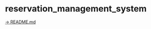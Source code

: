 # reservation_management_system
[-> README.md](https://github.com/tomatozil/reservation_management_system/tree/develop)
